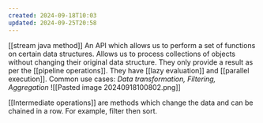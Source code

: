 ```yaml
---
created: 2024-09-18T10:03
updated: 2024-09-25T20:58
---
```


[[stream java method]]
An API which allows us to perform a set of functions on certain data structures. Allows us to process collections of objects without changing their original data structure. They only provide a result as per the [[pipeline operations]]. They have [[lazy evaluation]] and [[parallel execution]]. Common use cases: *Data transformation, Filtering, Aggregation*
![[Pasted image 20240918100802.png]]

[[Intermediate operations]] are methods which change the data and can be chained in a row. For example, filter then sort. 


